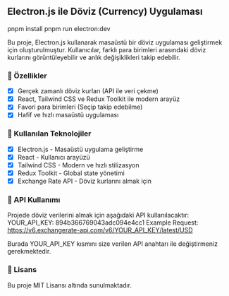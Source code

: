 ## Electron.js ile Döviz (Currency) Uygulaması

pnpm install
pnpm run electron:dev

Bu proje, Electron.js kullanarak masaüstü bir döviz uygulaması geliştirmek için oluşturulmuştur. Kullanıcılar, farklı para birimleri arasındaki döviz kurlarını görüntüleyebilir ve anlık değişiklikleri takip edebilir.
### 🚀 Özellikler
- [x] Gerçek zamanlı döviz kurları (API ile veri çekme)
- [x] React, Tailwind CSS ve Redux Toolkit ile modern arayüz
- [x] Favori para birimleri (Seçip takip edebilme)
- [x] Hafif ve hızlı masaüstü uygulaması

### 🔧 Kullanılan Teknolojiler
- [x] Electron.js - Masaüstü uygulama geliştirme
- [x] React - Kullanıcı arayüzü
- [x] Tailwind CSS - Modern ve hızlı stilizasyon
- [x] Redux Toolkit - Global state yönetimi
- [x] Exchange Rate API - Döviz kurlarını almak için
### 📡 API Kullanımı
Projede döviz verilerini almak için aşağıdaki API kullanılacaktır:
YOUR_API_KEY: 894b366769043adc094e4cc1
Example Request:
https://v6.exchangerate-api.com/v6/YOUR_API_KEY/latest/USD

Burada YOUR_API_KEY kısmını size verilen API anahtarı ile değiştirmeniz gerekmektedir.
### 📜 Lisans
Bu proje MIT Lisansı altında sunulmaktadır.